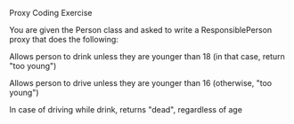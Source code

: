 Proxy Coding Exercise

You are given the Person class and asked to write a ResponsiblePerson proxy that does the following:

Allows person to drink unless they are younger than 18 (in that case, return "too young")

Allows person to drive unless they are younger than 16 (otherwise, "too young")

In case of driving while drink, returns "dead", regardless of age